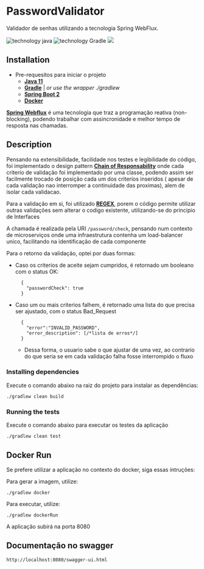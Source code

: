 # PasswordValidator

Validador de senhas utilizando a tecnologia Spring WebFlux.

![technology java](https://img.shields.io/badge/technology-Java-blue.svg)
![technology Gradle](https://img.shields.io/badge/technology-Gradle-blue.svg)
<a href="https://awesomestacks.dev/res-tful-api-with-java-and-spring-boot"><img src="https://awesome.re/badge-flat2.svg"></a>

## Installation

- Pre-requesitos para iniciar o projeto
    - [**Java 11**](https://www.oracle.com/technetwork/java/javase/downloads/jdk11-downloads-5066655.html)
    - [**Gradle**](https://docs.gradle.org/current/userguide/userguide.html) | _or use the wrapper ./gradlew_
    - [**Spring Boot 2**](https://spring.io/projects/spring-boot)
    - [**Docker**](https://docs.docker.com/docker-for-mac/install/#download-docker-for-mac)

[**Spring Webflux**](https://docs.spring.io/spring-framework/docs/current/reference/html/web-reactive.html) é uma
tecnologia que traz a programação reativa (non-blocking), podendo trabalhar com assincronidade e melhor tempo de
resposta nas chamadas.

## Description

Pensando na extensibilidade, facilidade nos testes e legibilidade do código, foi implementado o design pattern [**Chain
of Responsability**](https://refactoring.guru/design-patterns/chain-of-responsibility)
onde cada criterio de validação foi implementado por uma classe, podendo assim ser facilmente trocado de posição cada um
dos criterios inseridos ( apesar de cada validação nao interromper a continuidade das proximas), alem de isolar cada
validacao.

Para a validação em si, foi utilizado [**REGEX**](https://regexr.com/), porem o código permite utilizar outras
validações sem alterar o codigo existente, utilizando-se do principio de Interfaces

A chamada é realizada pela URI ```/password/check```, pensando num contexto de microserviços onde uma infraestrutura
contenha um load-balancer unico, facilitando na identificação de cada componente

Para o retorno da validação, optei por duas formas:

- Caso os criterios de aceite sejam cumpridos, é retornado um booleano com o status OK:

  ````
    {
      "passwordCheck": true
    }
  ````

- Caso um ou mais criterios falhem, é retornado uma lista do que precisa ser ajustado, com o status Bad_Request

  ````
    {
      "error":"INVALID_PASSWORD",
      "error_description": [/*lista de erros*/]
    }
  ````
    - Dessa forma, o usuario sabe o que ajustar de uma vez, ao contrario do que seria se em cada validação falha fosse
      interrompido o fluxo

### Installing dependencies

Execute o comando abaixo na raiz do projeto para instalar as dependências:

````
./gradlew clean build
````

### Running the tests

Execute o comando abaixo para executar os testes da aplicação

```
./gradlew clean test
```

## Docker Run

Se prefere utilizar a aplicação no contexto do docker, siga essas intruções:

Para gerar a imagem, utilize:

````
./gradlew docker
````

Para executar, utilize:

````
./gradlew dockerRun
````

A aplicação subirá na porta 8080

## Documentação no swagger

 ````
http://localhost:8080/swagger-ui.html
````